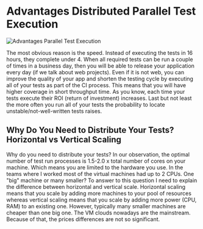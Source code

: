 # Advantages Distributed Parallel Test Execution #

![Advantages Parallel Test Execution](https://i.imgur.com/L1fW4Lu.png)

The most obvious reason is the speed. Instead of executing the tests in 16 hours, they complete under 4. When all required tests can be run a couple of times in a business day, then you will be able to release your application every day (if we talk about web projects). Even if it is not web, you can improve the quality of your app and shorten the testing cycle by executing all of your tests as part of the CI process. This means that you will have higher coverage in short throughput time. As you know, each time your tests execute their ROI (return of investment) increases. Last but not least the more often you run all of your tests the probability to locate unstable/not-well-written tests raises.
## Why Do You Need to Distribute Your Tests? Horizontal vs Vertical Scaling ##

Why do you need to distribute your tests? In our observation, the optimal number of test run processes is 1.5-2.0 x total number of cores on your machine. Which means you are limited to the hardware you use. In the teams where I worked most of the virtual machines had up to 2 CPUs.
One "big" machine or many smaller? 
To answer to this question I need to explain the difference between horizontal and vertical scale. Horizontal scaling means that you scale by adding more machines to your pool of resources whereas vertical scaling means that you scale by adding more power (CPU, RAM) to an existing one. However, typically many smaller machines are cheaper than one big one. The VM clouds nowadays are the mainstream. Because of that, the prices differences are not so significant. 
